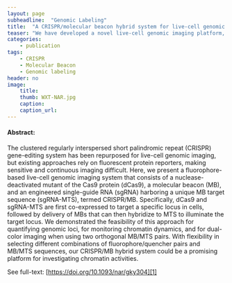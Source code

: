 ```yaml
---
layout: page
subheadline:  "Genomic Labeling"
title:  "A CRISPR/molecular beacon hybrid system for live-cell genomic imaging"
teaser: "We have developed a novel live-cell genomic imaging platform, termed CRISPR/MB, which comprises dCas9, an MB, and an sgRNA engineered with an MB target sequence in the stem–loop 2 region, and demonstrated its capacity for quantitative, dynamic and dual-color analysis of genomic loci in human cells."
categories:
    - publication
tags:
    - CRISPR
    - Molecular Beacon
    - Genomic labeling
header: no
image:
    title: 
    thumb: WXT-NAR.jpg
    caption: 
    caption_url: 
---
```



#### Abstract:

The clustered regularly interspersed short palindromic repeat (CRISPR) gene-editing system has been repurposed for live-cell genomic imaging, but existing approaches rely on fluorescent protein reporters, making sensitive and continuous imaging difficult. Here, we present a fluorophore-based live-cell genomic imaging system that consists of a nuclease-deactivated mutant of the Cas9 protein (dCas9), a molecular beacon (MB), and an engineered single-guide RNA (sgRNA) harboring a unique MB target sequence (sgRNA-MTS), termed CRISPR/MB. Specifically, dCas9 and sgRNA-MTS are first co-expressed to target a specific locus in cells, followed by delivery of MBs that can then hybridize to MTS to illuminate the target locus. We demonstrated the feasibility of this approach for quantifying genomic loci, for monitoring chromatin dynamics, and for dual-color imaging when using two orthogonal MB/MTS pairs. With flexibility in selecting different combinations of fluorophore/quencher pairs and MB/MTS sequences, our CRISPR/MB hybrid system could be a promising platform for investigating chromatin activities.

See full-text: [https://doi.org/10.1093/nar/gky304][1]

<img src="{{ site.urlimg }}WXT-NAR.jpg" alt="">

 [1]: https://doi.org/10.1093/nar/gky304
